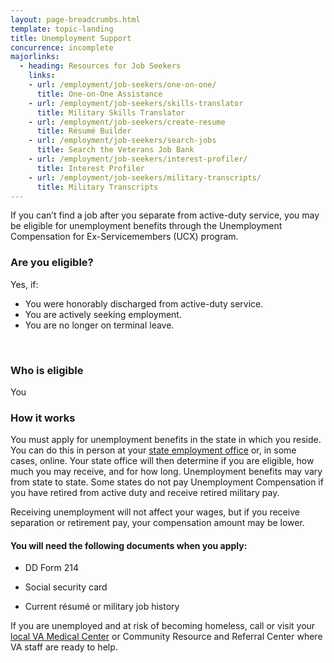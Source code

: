 ```yaml
---
layout: page-breadcrumbs.html
template: topic-landing
title: Unemployment Support
concurrence: incomplete
majorlinks:
  - heading: Resources for Job Seekers
    links:
    - url: /employment/job-seekers/one-on-one/
      title: One-on-One Assistance
    - url: /employment/job-seekers/skills-translator
      title: Military Skills Translator
    - url: /employment/job-seekers/create-resume
      title: Résumé Builder
    - url: /employment/job-seekers/search-jobs
      title: Search the Veterans Job Bank
    - url: /employment/job-seekers/interest-profiler/
      title: Interest Profiler
    - url: /employment/job-seekers/military-transcripts/
      title: Military Transcripts
---
```


<div class="va-introtext">

If you can’t find a job after you separate from active-duty service, you may be eligible for unemployment benefits through the Unemployment Compensation for Ex-Servicemembers (UCX) program.

</div>


<div class="feature" markdown="1">

### Are you eligible?
Yes, if:

- You were honorably discharged from active-duty service.
- You are actively seeking employment.
- You are no longer on terminal leave.

<br>

### Who is eligible
You
</div>

### How it works

You must apply for unemployment benefits in the state in which you reside. You can do this in person at your [state employment office](http://www.servicelocator.org/OWSLinks.asp) or, in some cases, online. Your state office will then determine if you are eligible, how much you may receive, and for how long. Unemployment benefits may vary from state to state. Some states do not pay Unemployment Compensation if you have retired from active duty and receive retired military pay.

Receiving unemployment will not affect your wages, but if you receive separation or retirement pay, your compensation amount may be lower.

#### You will need the following documents when you apply:

- DD Form 214

- Social security card

- Current résumé or military job history

If you are unemployed and at risk of becoming homeless, call or visit your [local VA Medical Center](/facilities/) or Community Resource and Referral Center where VA staff are ready to help.
